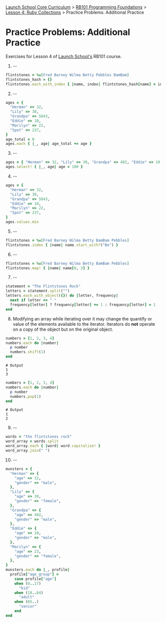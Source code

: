[Launch School Core Curriculum][readme] >
[RB101 Programming Foundations][rb101-notes] >
[Lesson 4: Ruby Collections][lesson4] >
Practice Problems: Additional Practice

# Practice Problems: Additional Practice

Exercises for Lesson 4 of [Launch School's][launch-school] RB101 course.

1. --

```ruby
flintstones = %w[Fred Barney Wilma Betty Pebbles BamBam]
flintstones_hash = {}
flintstones.each_with_index { |name, index| flintstones_hash[name] = index }
```

2. --

```ruby
ages = {
  "Herman" => 32,
  "Lily" => 30,
  "Grandpa" => 5843,
  "Eddie" => 10,
  "Marilyn" => 22,
  "Spot" => 237,
}
age_total = 0
ages.each { |_, age| age_total += age }
```

3. --

```ruby
ages = { "Herman" => 32, "Lily" => 30, "Grandpa" => 402, "Eddie" => 10 }
ages.select! { |_, age| age < 100 }
```

4. --

```ruby
ages = {
  "Herman" => 32,
  "Lily" => 30,
  "Grandpa" => 5843,
  "Eddie" => 10,
  "Marilyn" => 22,
  "Spot" => 237,
}
ages.values.min
```

5. --

```ruby
flintstones = %w[Fred Barney Wilma Betty BamBam Pebbles]
flintstones.index { |name| name.start_with?("Be") }
```

6. --

```ruby
flintstones = %w[Fred Barney Wilma Betty BamBam Pebbles]
flintstones.map! { |name| name[0, 3] }
```

7. --

```ruby
statement = "The Flintstones Rock"
letters = statement.split("")
letters.each_with_object({}) do |letter, frequency|
  next if letter == " "
  frequency[letter] ? frequency[letter] += 1 : frequency[letter] = 1
end
```

8. Modifying an array while iterating over it may change the quantify or value of the elements available to the iterator. Iterators do **not** operate on a copy of the object but on the original object.

```ruby
numbers = [1, 2, 3, 4]
numbers.each do |number|
  p number
  numbers.shift(1)
end
```

```text
# Output
1
3
```

```ruby
numbers = [1, 2, 3, 4]
numbers.each do |number|
  p number
  numbers.pop(1)
end
```

```text
# Output
1
2
```

9. --

```ruby
words = "the flintstones rock"
word_array = words.split
word_array.each { |word| word.capitalize! }
word_array.join(" ")
```

10. --

```ruby
munsters = {
  "Herman" => {
    "age" => 32,
    "gender" => "male",
  },
  "Lily" => {
    "age" => 30,
    "gender" => "female",
  },
  "Grandpa" => {
    "age" => 402,
    "gender" => "male",
  },
  "Eddie" => {
    "age" => 10,
    "gender" => "male",
  },
  "Marilyn" => {
    "age" => 23,
    "gender" => "female",
  },
}
munsters.each do |_, profile|
  profile["age_group"] =
    case profile["age"]
    when (0..17)
      "kid"
    when (18..64)
      "adult"
    when (65..)
      "senior"
    end
end
```

[lesson4]: /rb101/lesson_4/lesson-4-notes.md
[rb101-notes]: /rb101/rb101-notes.md
[readme]: /README.md
[launch-school]: https://launchschool.com
